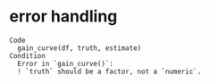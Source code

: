 # error handling

    Code
      gain_curve(df, truth, estimate)
    Condition
      Error in `gain_curve()`:
      ! `truth` should be a factor, not a `numeric`.

